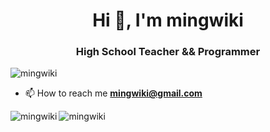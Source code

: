 <h1 align="center">Hi 👋, I'm mingwiki</h1>
<h3 align="center">High School Teacher && Programmer</h3>

<p align="left"> <img src="https://komarev.com/ghpvc/?username=mingwiki&label=Profile%20views&color=0e75b6&style=flat" alt="mingwiki" /> </p>

- 📫 How to reach me **mingwiki@gmail.com**

<p><img align="left" src="https://github-readme-stats.vercel.app/api/top-langs?username=mingwiki&show_icons=true&locale=en&layout=compact" alt="mingwiki" /></p>

<p><img align="center" src="https://github-readme-stats.vercel.app/api?username=mingwiki&show_icons=true&locale=en" alt="mingwiki" /></p>
